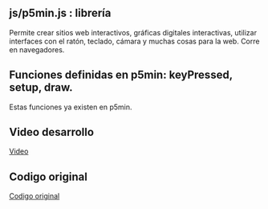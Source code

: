 ## js/p5min.js : librería
Permite crear sitios web interactivos, gráficas digitales interactivas, 
utilizar interfaces con el ratón, teclado, cámara y muchas cosas para la web.
Corre en navegadores. 

## Funciones definidas en p5min: keyPressed, setup, draw.
Estas funciones ya existen en p5min.

## Video desarrollo
[Video](https://www.youtube.com/watch?v=CyAOEisE8_k)

## Codigo original
[Codigo original](https://github.com/Kaelinator/AGAD/tree/master/Doodle%20Jump)

